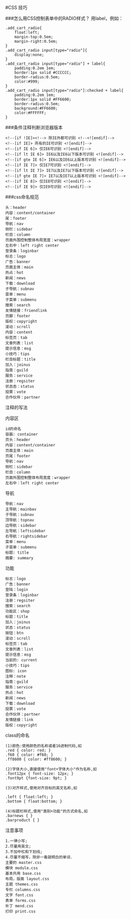 
#CSS 技巧

###怎么用CSS控制表单中的RADIO样式？
用label，例如：

    .add_cart_radio{
        float:left;
        margin-top:0.5em;
        margin-right:0.5em;
    }
    .add_cart_radio input[type="radio"]{
        display:none;
    }
    .add_cart_radio input[type="radio"] + label{
        padding:0.2em 1em;
        border:1px solid #CCCCCC;
        border-radius:0.5em;
        color:#999;
    }
    .add_cart_radio input[type="radio"]:checked + label{
        padding:0.2em 1em;
        border:1px solid #FF6600;
        border-radius:0.5em;
        background:#FF6600;
        color:#FFFFFF;
    }
    
###条件注释判断浏览器版本

    <!--[if !IE]><!--> 除IE外都可识别 <!--<![endif]-->
    <!--[if IE]> 所有的IE可识别 <![endif]-->
    <!--[if IE 6]> 仅IE6可识别 <![endif]-->
    <!--[if lt IE 6]> IE6以及IE6以下版本可识别 <![endif]-->
    <!--[if gte IE 6]> IE6以及IE6以上版本可识别 <![endif]-->
    <!--[if IE 7]> 仅IE7可识别 <![endif]-->
    <!--[if lt IE 7]> IE7以及IE7以下版本可识别 <![endif]-->
    <!--[if gte IE 7]> IE7以及IE7以上版本可识别 <![endif]-->
    <!--[if IE 8]> 仅IE8可识别 <![endif]-->
    <!--[if IE 9]> 仅IE9可识别 <![endif]-->

###css命名规范

    头：header
    内容：content/container
    尾：footer　　
    导航：nav　　
    侧栏：sidebar
    栏目：column　　
    页面外围控制整体布局宽度：wrapper　　
    左右中：left right center　　
    登录条：loginbar　　
    标志：logo　　
    广告：banner　　
    页面主体：main　　
    热点：hot　　
    新闻：news
    下载：download　　
    子导航：subnav　　
    菜单：menu　　
    子菜单：submenu　　
    搜索：search　　
    友情链接：friendlink　　
    页脚：footer　　
    版权：copyright　　
    滚动：scroll　　
    内容：content
    标签页：tab
    文章列表：list
    提示信息：msg
    小技巧：tips
    栏目标题：title
    加入：joinus
    指南：guild
    服务：service
    注册：regsiter
    状态态：status
    投票：vote
    合作伙伴：partner

注释的写法


内容区


    id的命名
    容器: container
    页头：header
    内容：content/container
    页面主体：main
    页尾：footer
    导航：nav
    侧栏：sidebar
    栏目：column
    页面外围控制整体布局宽度：wrapper
    左右中：left right center

导航

    导航：nav
    主导航：mainbav
    子导航：subnav
    顶导航：topnav
    边导航：sidebar
    左导航：leftsidebar
    右导航：rightsidebar
    菜单：menu
    子菜单：submenu
    标题: title
    摘要: summary

功能

    标志：logo
    广告：banner
    登陆：login
    登录条：loginbar
    注册：regsiter
    搜索：search
    功能区：shop
    标题：title
    加入：joinus
    状态：status
    按钮：btn
    滚动：scroll
    标签页：tab
    文章列表：list
    提示信息：msg
    当前的: current
    小技巧：tips
    图标: icon
    注释：note
    指南：guild
    服务：service
    热点：hot
    新闻：news
    下载：download
    投票：vote
    合作伙伴：partner
    友情链接：link
    版权：copyright

class的命名

    (1)颜色:使用颜色的名称或者16进制代码,如
    .red { color: red; }
    .f60 { color: #f60; }
    .ff8600 { color: #ff8600; }
    
    (2)字体大小,直接使用"font+字体大小"作为名称,如
    .font12px { font-size: 12px; }
    .font9pt {font-size: 9pt; }
    
    (3)对齐样式,使用对齐目标的英文名称,如
    
    .left { float:left; }
    .bottom { float:bottom; }
    
    (4)标题栏样式,使用"类别+功能"的方式命名,如
    .barnews { }
    .barproduct { }

注意事项

    1.一律小写;
    2.尽量用英文;
    3.不加中杠和下划线;
    4.尽量不缩写，除非一看就明白的单词.
    主要的 master.css
    模块 module.css
    基本共用 base.css
    布局，版面 layout.css
    主题 themes.css
    专栏 columns.css
    文字 font.css
    表单 forms.css
    补丁 mend.css
    打印 print.css
